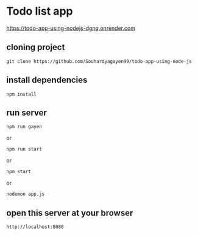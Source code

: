 # Todo list app
https://todo-app-using-nodejs-dgnq.onrender.com
<br>

## cloning project

```
git clone https://github.com/Souhardyagayen99/todo-app-using-node-js
```

## install dependencies

```
npm install
```

## run server

```
npm run gayen
```

<p>or</p>

```
npm run start

```
<p>or</p>

```
npm start
```

<p>or</p>

```
nodemon app.js
```

## open this server at your browser

```
http://localhost:8080
```
